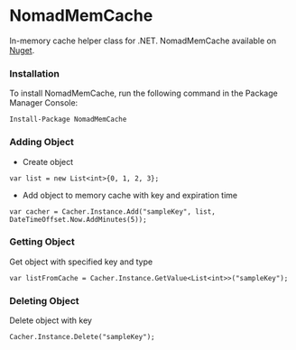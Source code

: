 # NomadMemCache
In-memory cache helper class for .NET. NomadMemCache available on [Nuget](https://www.nuget.org/packages/NomadMemCache).

### Installation
To install NomadMemCache, run the following command in the Package Manager Console:

`Install-Package NomadMemCache`

### Adding Object

* Create object

`var list = new List<int>{0, 1, 2, 3};`

* Add object to memory cache with key and expiration time

`var cacher = Cacher.Instance.Add("sampleKey", list, DateTimeOffset.Now.AddMinutes(5));`

### Getting Object

Get object with specified key and type

`var listFromCache = Cacher.Instance.GetValue<List<int>>("sampleKey");`

### Deleting Object 

Delete object with key

`Cacher.Instance.Delete("sampleKey");`
